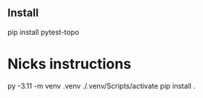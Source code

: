 ## Install

pip install pytest-topo



# Nicks instructions
py -3.11 -m venv .venv 
./.venv/Scripts/activate
pip install .
